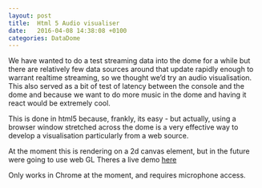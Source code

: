 ```yaml
---
layout: post
title:  Html 5 Audio visualiser
date:   2016-04-08 14:38:08 +0100
categories: DataDome
---
```


We have wanted to do a test streaming data into the dome for a while but there are relatively few data sources around that update rapidly enough to warrant realtime streaming, so we thought we’d try an audio visualisation. This also served as a bit of test of latency between the console and the dome and because we want to do more music in the dome and having it react would be extremely cool.

This is done in html5 because, frankly, its easy - but actually,  using a browser window stretched across the dome is a very effective way to develop a visualisation particularly from a web source. 

At the moment this is rendering on a 2d canvas element, but in the future were going to use web GL
Theres a live demo [here](https://plt-domeaudioviz.firebaseapp.com/)

Only works in Chrome at the moment, and requires microphone access. 

